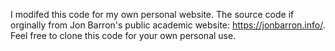 I modifed this code for my own personal website. The source code if orginally from Jon Barron's public academic website: https://jonbarron.info/. Feel free to clone this code for your own personal use.
